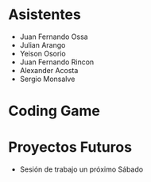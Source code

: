 
# Asistentes

+ Juan Fernando Ossa
+ Julian Arango
+ Yeison Osorio
+ Juan Fernando Rincon
+ Alexander Acosta
+ Sergio Monsalve

# Coding Game


# Proyectos Futuros

+ Sesión de trabajo un próximo Sábado
